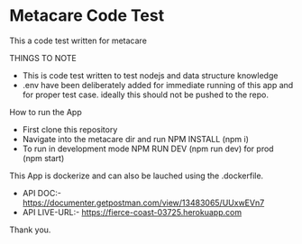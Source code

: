 # Metacare Code Test

This a code test written for metacare

THINGS TO NOTE
* This is code test written to test nodejs and data structure knowledge
* .env have been deliberately added for immediate running of this app and for proper test case. ideally this should not be pushed to the repo.


How to run the App
* First clone this repository
* Navigate into the metacare dir and run NPM INSTALL (npm i)
* To run in development mode NPM RUN DEV (npm run dev) for prod (npm start)

This App is dockerize and can also be lauched using the .dockerfile.

* API DOC:- https://documenter.getpostman.com/view/13483065/UUxwEVn7
* API LIVE-URL:- https://fierce-coast-03725.herokuapp.com

Thank you.

